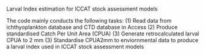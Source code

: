 Larval Index estimation for ICCAT stock assessment models

The code mainly conducts the following tasks:
(1) Read data from ichthyoplankton database and CTD database in Access
(2) Produce standardised Catch Per Unit Area (CPUA)
(3) Generate retrocalculated larval CPUA to 2 mm
(3) Standardise CPUA2mm to enviornmental data to produce a larval index used in ICCAT stock assessment models
